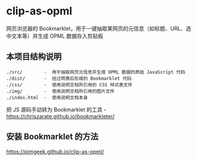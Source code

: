 # clip-as-opml

网页浏览器的 Bookmarklet，用于一键抽取某网页的元信息（如标题、URL、选中文本等）并生成 OPML 数据存入剪贴板

## 本项目结构说明

```
./src/        -  用于抽取网页元信息并生成 OPML 数据的原始 JavaScript 代码
./dist/       -  经过转换后形成的 Bookmarklet 代码
./css/        -  使用说明文档所引用的 CSS 样式表文件
./img/        -  使用说明文档所引用的图片文件
./index.html  -  使用说明文档本身
```

把 JS 源码手动转为 Bookmarklet 的工具 - https://chriszarate.github.io/bookmarkleter/ 

## 安装 Bookmarklet 的方法

https://pimgeek.github.io/clip-as-opml/
